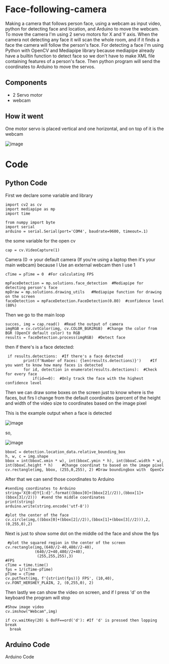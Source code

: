 # Face-following-camera

Making a camera that follows person face, using a webcam as input video, python for detecting face and location, and Arduino to move the webcam. To move the camera
I'm using 2 servo motors for X and Y axis. When the camera not detecting any face it will scan the whole room, and if it finds a face the camera will follow
the person's face. For detecting a face I'm using Python with OpenCV and Mediapipe library because mediapipe already have a builtin function to detect face so
we don't have to make XML file containing features of a person's face. Then python program will send the coordinates to Arduino to move the servos.

## Components

- 2 Servo motor
- webcam

## How it went

One motor servo is placed vertical and one horizontal, and on top of it is the webcam

![image](https://github.com/RonAaron61/Face-following-camera/assets/105662575/59721aa6-db0d-4bd8-b0fe-d5bf498b5253)

# Code

## Python Code

First we declare some variable and library

```
import cv2 as cv
import mediapipe as mp
import time

from numpy import byte
import serial
arduino = serial.Serial(port='COM4', baudrate=9600, timeout=.1)
```

the some variable for the open cv

```
cap = cv.VideoCapture(1)
```

Camera (0 -> your default camera (If you're using a laptop then it's your main webcam) because I Use an external webcam then I use 1   

```
cTime = pTime = 0  #For calculating FPS

mpFaceDetection = mp.solutions.face_detection  #Mediapipe for detecting person's face
mpDraw = mp.solutions.drawing_utils   #Mediapipe function for drawing on the screen
faceDetection = mpFaceDetection.FaceDetection(0.80)  #confidence level (80%)
```

Then we go to the main loop

```
succes, img = cap.read()  #Read the output of camera
imgRGB = cv.cvtColor(img, cv.COLOR_BGR2RGB)  #Change the color from BGR (OpenCV default color) to RGB
results = faceDetection.process(imgRGB)  #Detect face
```

then if there's is a face detected:

```
 if results.detections:  #If there's a face detected
        print(f'Number of Faces: {len(results.detections)}')    #If you want to know how many faces is detected
        for id, detection in enumerate(results.detections):  #Check for every face
            if(id==0):  #Only track the face with the highest confidence level
```

Then we can draw some boxes on the screen just to know where is the faces, but firs I change from the default coordinates (percent of the height and width of the 
video size to coordinates based on the image pixel

This is the example output when a face is detected

![image](https://github.com/RonAaron61/Face-following-camera/assets/105662575/b1c3c9c3-f540-4d4b-a6ed-196d1af9cade)

so,

![image](https://github.com/RonAaron61/Face-following-camera/assets/105662575/aeed988a-eea5-4ac9-8ab6-f20939984720)

```
bboxC = detection.location_data.relative_bounding_box
h, w, c = img.shape
bbox = int(bboxC.xmin * w), int(bboxC.ymin * h), int(bboxC.width * w), int(bboxC.height * h)    #Change coordinat to based on the image pixel
cv.rectangle(img, bbox, (255,0,255), 2) #Draw boundingbox with  OpenCv
```

After that we can send those coordinates to Arduino 

```
#sending coordinates to Arduino
string='X{0:d}Y{1:d}'.format((bbox[0]+(bbox[2]//2)),(bbox[1]+(bbox[3]//2)))  #send the middle coordinates
print(string)
arduino.write(string.encode('utf-8'))

#plot the center of the face
cv.circle(img,((bbox[0]+(bbox[2]//2)),(bbox[1]+(bbox[3]//2))),2,(0,255,0),2)   
```

Next is just to show some dot on the middle od the face and show the fps

```
 #plot the squared region in the center of the screen
cv.rectangle(img,(640//2-40,480//2-40),
             (640//2+40,480//2+40),
              (255,255,255),3)
#FPS
cTime = time.time()
fps = 1/(cTime-pTime)
pTime = cTime
cv.putText(img, f'{str(int(fps))} FPS', (10,40), cv.FONT_HERSHEY_PLAIN, 2, (0,255,0), 2)
```

Then lastly we can show the video on screen, and if I press 'd' on the keyboard the program will stop

```
#Show image video
cv.imshow("Webcam",img)

if cv.waitKey(20) & 0xFF==ord('d'): #If 'd' is pressed then lopping break
  break
```


## Arduino Code

Arduino Code
